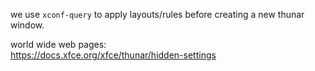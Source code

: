 we use `xconf-query` to apply layouts/rules before creating a new thunar window.  

world wide web pages:  
https://docs.xfce.org/xfce/thunar/hidden-settings
